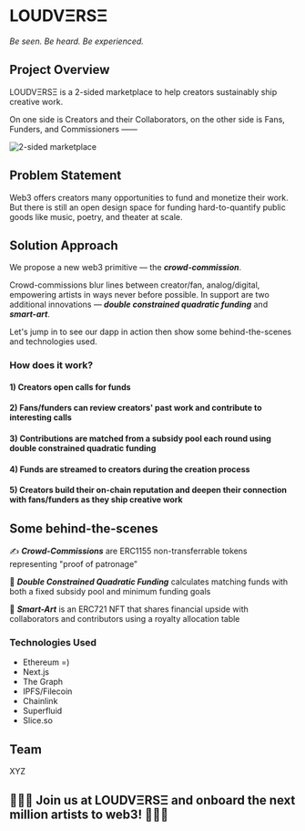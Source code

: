 # LOUDVΞRSΞ
_Be seen. Be heard. Be experienced._

## Project Overview
LOUDVΞRSΞ is a 2-sided marketplace to help creators sustainably ship creative work.

On one side is Creators and their Collaborators, on the other side is Fans, Funders, and Commissioners ——

![2-sided marketplace](https://user-images.githubusercontent.com/3170590/154742499-4416a983-bb11-49af-8e81-5179e8de9902.jpeg "2-sided marketplace")

## Problem Statement
Web3 offers creators many opportunities to fund and monetize their work. But there is still an open design space for funding hard-to-quantify public goods like music, poetry, and theater at scale.

## Solution Approach
We propose a new web3 primitive — the _**crowd-commission**_.

Crowd-commissions blur lines between creator/fan, analog/digital, empowering artists in ways never before possible. In support are two additional innovations — _**double constrained quadratic funding**_ and _**smart-art**_.

Let's jump in to see our dapp in action then show some behind-the-scenes and technologies used.

### How does it work?

#### 1) Creators open calls for funds

#### 2) Fans/funders can review creators' past work and contribute to interesting calls 

#### 3) Contributions are matched from a subsidy pool each round using double constrained quadratic funding

#### 4) Funds are streamed to creators during the creation process

#### 5) Creators build their on-chain reputation and deepen their connection with fans/funders as they ship creative work

## Some behind-the-scenes
✍️ _**Crowd-Commissions**_ are ERC1155 non-transferrable tokens representing "proof of patronage”

🧾 _**Double Constrained Quadratic Funding**_ calculates matching funds with both a fixed subsidy pool and minimum funding goals

🎨 _**Smart-Art**_ is an ERC721 NFT that shares financial upside with collaborators and contributors using a royalty allocation table

### Technologies Used
- Ethereum =)
- Next.js
- The Graph
- IPFS/Filecoin
- Chainlink
- Superfluid
- Slice.so

## Team
XYZ

## 🌴🌱🌲 Join us at LOUDVΞRSΞ and onboard the next million artists to web3! 💚💊🍀

